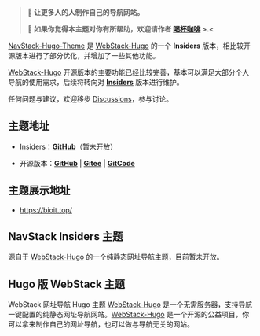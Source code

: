 > **📢 让更多人的人制作自己的导航网站。**
> <br/>
> 
> **🌹  如果你觉得本主题对你有所帮助，欢迎请作者 [喝杯咖啡](https://kg.weiyan.cc/0000/img/donate.webp) >.<**

[NavStack-Hugo-Theme](https://github.com/NavStackPage/NavStack-Hugo-Theme) 是 [WebStack-Hugo](https://github.com/shenweiyan/WebStack-Hugo) 的一个 **Insiders** 版本，相比较开源版本进行了部分优化，并增加了一些其他功能。

[WebStack-Hugo](https://github.com/shenweiyan/WebStack-Hugo) 开源版本的主要功能已经比较完善，基本可以满足大部分个人导航的使用需求，后续将转向对 [**Insiders**](https://github.com/NavStackPage/NavStack-Hugo-Theme) 版本进行维护。

任何问题与建议，欢迎移步 [Discussions](https://github.com/orgs/NavStackPage/discussions)，参与讨论。


## 主题地址

- Insiders：[**GitHub**](https://github.com/NavStackPage/NavStack-Hugo-Theme)（暂未开放）

- 开源版本：[**GitHub**](https://github.com/shenweiyan/WebStack-Hugo) | [**Gitee**](https://gitee.com/shenweiyan/WebStack-Hugo) | [**GitCode**](https://gitcode.com/shenweiyan/WebStack-Hugo)

## 主题展示地址

- https://bioit.top/

## NavStack Insiders 主题

源自于 [WebStack-Hugo](https://github.com/shenweiyan/webstack-hugo) 的一个纯静态网址导航主题，目前暂未开放。

## Hugo 版 WebStack 主题

WebStack 网址导航 Hugo 主题 [WebStack-Hugo](https://github.com/shenweiyan/webstack-hugo) 是一个无需服务器，支持导航一键配置的纯静态网址导航网站。[WebStack-Hugo](https://github.com/shenweiyan/webstack-hugo) 是一个开源的公益项目，你可以拿来制作自己的网址导航，也可以做与导航无关的网站。

